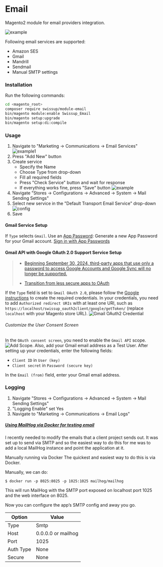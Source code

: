 # Email

Magento2 module for email providers integration.

![example](https://user-images.githubusercontent.com/412612/40238625-6bdf426c-5abc-11e8-98ca-9b459efa3fa4.png)

Following email services are supported:

 -  Amazon SES
 -  Gmail
 -  Mandrill
 -  Sendmail
 -  Manual SMTP settings

### Installation

Run the following commands:

```bash
cd <magento_root>
composer require swissup/module-email
bin/magento module:enable Swissup_Email
bin/magento setup:upgrade
bin/magento setup:di:compile
```

### Usage

 1. Navigate to "Marketing → Communications → Email Services"
 ![example1](https://user-images.githubusercontent.com/412612/40238984-6f0b1262-5abd-11e8-89af-8de7a6a93fa7.png)
 2. Press "Add New" button
 3. Create service
    - Specify the Name
    - Choose Type from drop-down
    - Fill all required fields
    - Press "Check Service" button and wait for response
    - If everything works fine, press "Save" button
 ![example](https://user-images.githubusercontent.com/412612/40238625-6bdf426c-5abc-11e8-98ca-9b459efa3fa4.png)
 4. Navigate "Stores → Configurations → Advanced → System → Mail Sending Settings"
 5. Select new service in the "Default Transport Email Service" drop-down
 ![config](https://user-images.githubusercontent.com/412612/40239232-2b0aaf5e-5abe-11e8-94c5-b96862d7ccc9.png)
 6. Save

#### Gmail Service Setup

If `Type` selects `Gmail`. Use an [App Password](https://security.google.com/settings/security/apppasswords): Generate a new App Password for your Gmail account.
[Sign in with App Passwords](https://support.google.com/accounts/answer/185833)

#### Gmail API with Google OAuth 2.0 Support Service Setup
> - [Beginning September 30, 2024, third-party apps that use only a password to access Google Accounts and Google Sync will no longer be supported.](https://workspaceupdates.googleblog.com/2023/09/winding-down-google-sync-and-less-secure-apps-support.html)
>
> - [Transition from less secure apps to OAuth](https://support.google.com/a/answer/14114704?hl=en)

If the `Type` field is set to `Gmail OAuth 2.0`, please follow the [Google instructions](https://developers.google.com/identity/openid-connect/openid-connect#registeringyourapp) to create the required credentials. In your credentials, you need to add `Authorized redirect URIs` with at least one URI, such as `https://localhost/swissup_oauth2client/google/getToken/` (replace `localhost` with your Magento store URL).
![Gmail OAuth2 Credential](https://github.com/swissup/module-email/assets/412612/47802486-2725-4642-91e2-8ff8ead58389)

###### Customize the User Consent Screen
In the `OAuth consent screen`, you need to enable the `Gmail API` scope. ![Add Scope](https://github.com/swissup/module-email/assets/412612/84204084-a0be-4c54-8e1b-72e8c53c08e8). Also, add your Gmail email address as a Test User.
After setting up your credentials, enter the following fields:
- `Client ID` in `User (key)`
- `Client secret` in `Password (secure key)`

In the `Email (from)` field, enter your Gmail email address.

### Logging

 1. Navigate "Stores → Configurations → Advanced → System → Mail Sending Settings"
 2. "Logging Enable" set Yes
 3. Navigate to "Marketing → Communications → Email Logs"


##### [Using MailHog via Docker for testing email](https://akrabat.com/using-mailhog-via-docker-for-testing-email/) 

I recently needed to modify the emails that a client project sends out. It was set up to send via SMTP and so the easiest way to do this for me was to add a local MailHog instance and point the application at it.

Manually running via Docker
The quickest and easiest way to do this is via Docker.

Manually, we can do:

```
$ docker run -p 8025:8025 -p 1025:1025 mailhog/mailhog
```
This will run MailHog with the SMTP port exposed on localhost port 1025 and the web interface on 8025.

Now you can configure the app’s SMTP config and away you go.

Option    | Value
----------|-------
Type      | Smtp
Host      | 0.0.0.0 or mailhog
Port      | 1025
Auth Type | None
Secure    | None
